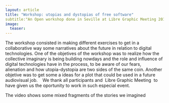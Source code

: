 ```yaml
---
layout: article
title: "Workshop: utopias and dystopias of free software"
subtitle:"An Open workshop done in Seville at Libre Graphic Meeting 2018"
image:
  teaser: 
---  
```



The workshop consisted in making different exercises to get in a collaborative way some narratives about the future in relation to digital technologies.
One of the objetives of the workshop was to realize how the collective imaginary is being building nowdays and the role and influence of digital technologies have in the process, to be aware of our fears, alienation and how utopia-dystopia are two sides of the same coin. Another objetive was to get some a ideas for a plot that could be used in a future audiovisual job. 
 
We thank all participants and  Libre Graphic Meeting  to have given us the oportunity to work in such especial event.

The video shows some mixed fragments of the stories we imagined

